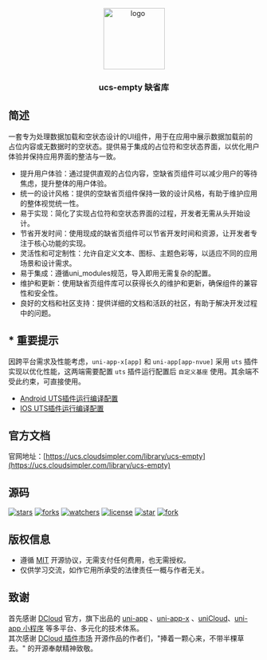 <p align="center"><img alt="logo" src="https://ucs.cloudsimpler.com/logo/empty.svg" width="123"></p>
<h3 align="center">ucs-empty 缺省库</h3>

## 简述
一套专为处理数据加载和空状态设计的UI组件，用于在应用中展示数据加载前的占位内容或无数据时的空状态。提供易于集成的占位符和空状态界面，以优化用户体验并保持应用界面的整洁与一致。

- 提升用户体验：通过提供直观的占位内容，空缺省页组件可以减少用户的等待焦虑，提升整体的用户体验。
- 统一的设计风格：提供的空缺省页组件保持一致的设计风格，有助于维护应用的整体视觉统一性。
- 易于实现：简化了实现占位符和空状态界面的过程，开发者无需从头开始设计。
- 节省开发时间：使用现成的缺省页组件可以节省开发时间和资源，让开发者专注于核心功能的实现。
- 灵活性和可定制性：允许自定义文本、图标、主题色彩等，以适应不同的应用场景和设计需求。
- 易于集成：遵循uni_modules规范，导入即用无需复杂的配置。
- 维护和更新：使用缺省页组件库可以获得长久的维护和更新，确保组件的兼容性和安全性。
- 良好的文档和社区支持：提供详细的文档和活跃的社区，有助于解决开发过程中的问题。

## * 重要提示
因跨平台需求及性能考虑，`uni-app-x[app]` 和 `uni-app[app-nvue]` 采用 `uts` 插件实现以优化性能，这两端需要配置 `uts` 插件运行配置后 `自定义基座` 使用。其余端不受此约束，可直接使用。  
- [Android UTS插件运行编译配置](https://uniapp.dcloud.net.cn/tutorial/run/uts-development-android.html)
- [IOS UTS插件运行编译配置](https://uniapp.dcloud.net.cn/tutorial/run/uts-development-ios.html)

## 官方文档
官网地址：[https://ucs.cloudsimpler.com/library/ucs-empty](https://ucs.cloudsimpler.com/library/ucs-empty)

## 源码
[![stars](https://img.shields.io/github/stars/cloudsimpler/uni-ucs-design?style=social)](https://github.com/cloudsimpler/uni-ucs-design/tree/master/uni_modules/ucs-empty)
[![forks](https://img.shields.io/github/forks/cloudsimpler/uni-ucs-design?style=social)](https://github.com/cloudsimpler/uni-ucs-design/tree/master/uni_modules/ucs-empty)
[![watchers](https://img.shields.io/github/watchers/cloudsimpler/uni-ucs-design?style=social)](https://github.com/cloudsimpler/uni-ucs-design/tree/master/uni_modules/ucs-empty)
[![license](https://img.shields.io/github/license/cloudsimpler/uni-ucs-design?style=social)](https://github.com/cloudsimpler/uni-ucs-design/tree/master/uni_modules/ucs-empty)
[![star](https://gitee.com/cloudsimpler/uni-ucs-design/badge/star.svg?theme=white)](https://gitee.com/cloudsimpler/uni-ucs-design/tree/master/uni_modules/ucs-empty)
[![fork](https://gitee.com/cloudsimpler/uni-ucs-design/badge/fork.svg?theme=white)](https://gitee.com/cloudsimpler/uni-ucs-design/tree/master/uni_modules/ucs-empty)

## 版权信息
- 遵循  [MIT](https://baike.baidu.com/item/MIT%E8%AE%B8%E5%8F%AF%E8%AF%81/6671281?fromtitle=MIT&fromid=10772952)  开源协议，无需支付任何费用，也无需授权。
- 仅供学习交流，如作它用所承受的法律责任一概与作者无关。

## 致谢
首先感谢 [DCloud](https://www.dcloud.io/) 官方，旗下出品的 [uni-app](https://uniapp.dcloud.net.cn/) 、[uni-app-x](https://uniapp.dcloud.net.cn/uni-app-x/) 、[uniCloud](https://uniapp.dcloud.net.cn/uniCloud/)、[uni-app 小程序](https://nativesupport.dcloud.net.cn/README) 等多平台、多元化的技术体系。  
其次感谢 [DCloud 插件市场](https://ext.dcloud.net.cn/) 开源作品的作者们，"捧着一颗心来，不带半棵草去。" 的开源奉献精神致敬。